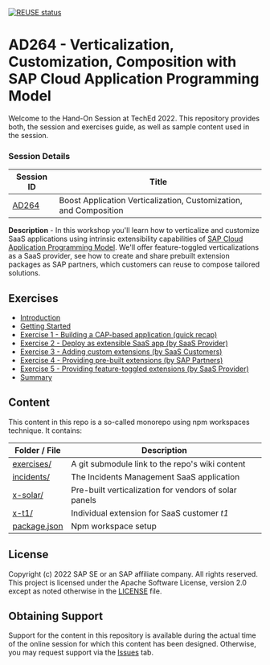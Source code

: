 [![REUSE status](https://api.reuse.software/badge/github.com/SAP-samples/teched2022-AD264)](https://api.reuse.software/info/github.com/SAP-samples/teched2022-AD264)

# AD264 - Verticalization, Customization, Composition with SAP Cloud Application Programming Model

Welcome to the Hand-On Session at TechEd 2022. This repository provides both, 
the session and exercises guide, as well as sample content used in the session.


### Session Details

| Session ID                                                                                                                                        | Title                                                             |
|---------------------------------------------------------------------------------------------------------------------------------------------------|-------------------------------------------------------------------|
| [AD264](https://go3.events.sap.com/sapteched/hybrid/2022/reg/flow/sap/saptech2022/sapteched2022catalog/page/catalog/session/1661198449398001XLB7) | Boost Application Verticalization, Customization, and Composition |

**Description** - In this workshop you'll learn how to verticalize and 
customize SaaS applications using intrinsic extensibility capabilities 
of [SAP Cloud Application Programming Model](https://cap.cloud.sap). 
We'll offer feature-toggled verticalizations as a SaaS provider, 
see how to create and share prebuilt extension packages as SAP partners, 
which customers can reuse to compose tailored solutions.



## Exercises

- [Introduction](https://github.com/SAP-samples/teched2022-AD264/wiki)
- [Getting Started](https://github.com/SAP-samples/teched2022-AD264/wiki/0.-Getting-Started)
- [Exercise 1 - Building a CAP-based application (quick recap)](https://github.com/SAP-samples/teched2022-AD264/wiki/1.-Build-a-CAP-Application)
- [Exercise 2 - Deploy as extensible SaaS app (by SaaS Provider)](https://github.com/SAP-samples/teched2022-AD264/wiki/2.-Deploy-as-SaaS)
- [Exercise 3 - Adding custom extensions (by SaaS Customers)](https://github.com/SAP-samples/teched2022-AD264/wiki/3.-Custom-Extensions)
- [Exercise 4 - Providing pre-built extensions  (by SAP Partners)](https://github.com/SAP-samples/teched2022-AD264/wiki/4.-Pre-built-Extensions)
- [Exercise 5 - Providing feature-toggled extensions (by SaaS Provider)](https://github.com/SAP-samples/teched2022-AD264/wiki/5.-Feature-Toggled-Extensions)
- [Summary](https://github.com/SAP-samples/teched2022-AD264/wiki/6.-Summary)


## Content 

This content in this repo is a so-called monorepo using npm workspaces technique. 
It contains: 

| Folder / File                                                                          | Description                                           |
|----------------------------------------------------------------------------------------|-------------------------------------------------------|
| [exercises/](https://github.com/SAP-samples/teched2022-AD264/wiki)                     | A git submodule link to the repo's wiki content       |
| [incidents/](https://github.com/SAP-samples/teched2022-AD264/tree/main/incidents)      | The Incidents Management SaaS application             |
| [x-solar/](https://github.com/SAP-samples/teched2022-AD264/tree/main/x-solar)          | Pre-built verticalization for vendors of solar panels |
| [x-t1/](https://github.com/SAP-samples/teched2022-AD264/tree/main/x-t1)                | Individual extension for SaaS customer _t1_           |
| [package.json](https://github.com/SAP-samples/teched2022-AD264/tree/main/package.json) | Npm workspace setup                                   |


## License

Copyright (c) 2022 SAP SE or an SAP affiliate company. All rights reserved. 
This project is licensed under the Apache Software License, version 2.0 except as 
noted otherwise in the [LICENSE](LICENSE) file.


## Obtaining Support

Support for the content in this repository is available during the actual time of 
the online session for which this content has been designed. Otherwise, you may 
request support via the [Issues](../../issues) tab.

